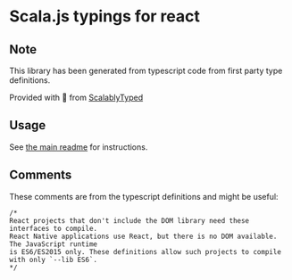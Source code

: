 
# Scala.js typings for react




## Note
This library has been generated from typescript code from first party type definitions.

Provided with :purple_heart: from [ScalablyTyped](https://github.com/oyvindberg/ScalablyTyped)

## Usage
See [the main readme](../../readme.md) for instructions.

## Comments

These comments are from the typescript definitions and might be useful:
```
/*
React projects that don't include the DOM library need these interfaces to compile.
React Native applications use React, but there is no DOM available. The JavaScript runtime
is ES6/ES2015 only. These definitions allow such projects to compile with only `--lib ES6`.
*/


```


